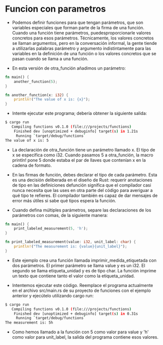 # Funcion con parametros

- Podemos definir funciones para que tengan parámetros, que son variables especiales que forman parte de la firma de una función. Cuando una función tiene parámetros, puedesproporcionarle valores concretos para esos parámetros. Técnicamente, los valores concretos se llaman argumentos, pero en la conversación informal, la gente tiende a utilizarlas palabras parámetro y argumento indistintamente para las variables en la definición de una función o los valores concretos que se pasan cuando se llama a una función.

- En esta versión de otra_función añadimos un parámetro:

```rust
fn main() {
    another_function(5);
}

fn another_function(x: i32) {
    println!("The value of x is: {x}");
}
```

- Intente ejecutar este programa; debería obtener la siguiente salida:

```bash
$ cargo run
   Compiling functions v0.1.0 (file:///projects/functions)
    Finished dev [unoptimized + debuginfo] target(s) in 1.21s
     Running `target/debug/functions`
The value of x is: 5
```

- La declaración de otra_función tiene un parámetro llamado x. El tipo de x se especifica como i32. Cuando pasamos 5 a otra_función, la macro println! pone 5 donde estaba el par de llaves que contenían x en la cadena de formato.

- En las firmas de función, debes declarar el tipo de cada parámetro. Esta es una decisión deliberada en el diseño de Rust: requerir anotaciones de tipo en las definiciones defunción significa que el compilador casi nunca necesita que las uses en otra parte del código para averiguar a qué tipo te refieres. El compilador también es capaz de dar mensajes de error más útiles si sabe qué tipos espera la función.

- Cuando defina múltiples parámetros, separe las declaraciones de los parámetros con comas, de la siguiente manera:

```rust
fn main() {
    print_labeled_measurement(5, 'h');
}

fn print_labeled_measurement(value: i32, unit_label: char) {
    println!("The measurement is: {value}{unit_label}");
}
```

- Este ejemplo crea una función llamada imprimir_medida_etiquetada con dos parámetros. El primer parámetro se llama value y es un i32. El segundo se llama etiqueta_unidad y es de tipo char. La función imprime un texto que contiene tanto el valor como la etiqueta_unidad.

- Intentemos ejecutar este código. Reemplace el programa actualmente en el archivo src/main.rs de su proyecto de funciones con el ejemplo anterior y ejecútelo utilizando cargo run:

```bash
$ cargo run
   Compiling functions v0.1.0 (file:///projects/functions)
    Finished dev [unoptimized + debuginfo] target(s) in 0.31s
     Running `target/debug/functions`
The measurement is: 5h
```

- Como hemos llamado a la función con 5 como valor para value y 'h' como valor para unit_label, la salida del programa contiene esos valores.
